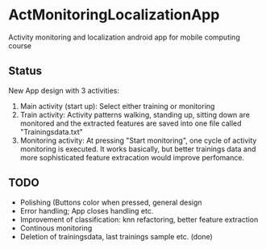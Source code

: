 # ActMonitoringLocalizationApp
Activity monitoring and localization android app for mobile computing course

## Status
New App design with 3 activities:
1. Main activity (start up): Select either training or monitoring
2. Train activity: Activity patterns walking, standing up, sitting down are monitored
    and the extracted features are saved into one file called "Trainingsdata.txt"
3. Monitoring activity: At pressing "Start monitoring", one cycle of activity monitoring is executed.
   It works basically, but better trainings data and more sophisticated feature extracation would improve perfomance.
   
## TODO
- Polishing (Buttons color when pressed, general design
- Error handling; App closes handling etc.
- Improvement of classification: knn refactoring, better feature extraction
- Continous monitoring
- Deletion of trainingsdata, last trainings sample etc. (done)

